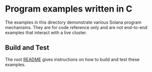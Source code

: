 
# Program examples written in C

The examples in this directory demonstrate various Solana program mechanisms.
They are for code reference only and are not end-to-end examples that interact
with a live cluster.

## Build and Test

The root [README](../../README.md) gives instructions on how to build and test
these examples.